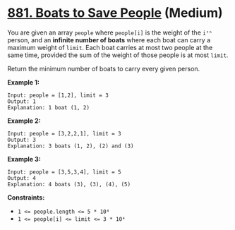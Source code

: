 # [881. Boats to Save People][link] (Medium)

[link]: https://leetcode.com/problems/boats-to-save-people/

You are given an array `people` where `people[i]` is the weight of the `iᵗʰ` person, and an
**infinite number of boats** where each boat can carry a maximum weight of `limit`. Each boat
carries at most two people at the same time, provided the sum of the weight of those people is at
most `limit`.

Return the minimum number of boats to carry every given person.

**Example 1:**

```
Input: people = [1,2], limit = 3
Output: 1
Explanation: 1 boat (1, 2)
```

**Example 2:**

```
Input: people = [3,2,2,1], limit = 3
Output: 3
Explanation: 3 boats (1, 2), (2) and (3)
```

**Example 3:**

```
Input: people = [3,5,3,4], limit = 5
Output: 4
Explanation: 4 boats (3), (3), (4), (5)
```

**Constraints:**

- `1 <= people.length <= 5 * 10⁴`
- `1 <= people[i] <= limit <= 3 * 10⁴`
